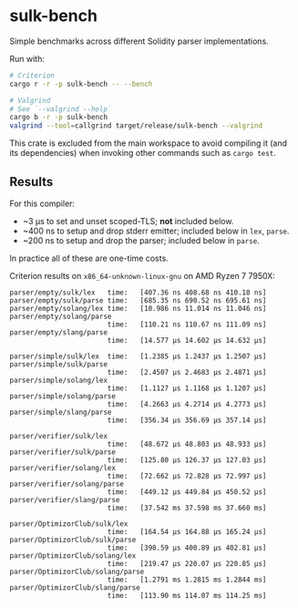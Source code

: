 # sulk-bench

Simple benchmarks across different Solidity parser implementations.

Run with:
```bash
# Criterion
cargo r -r -p sulk-bench -- --bench

# Valgrind
# See `--valgrind --help`
cargo b -r -p sulk-bench
valgrind --tool=callgrind target/release/sulk-bench --valgrind
```

This crate is excluded from the main workspace to avoid compiling it (and its dependencies) when
invoking other commands such as `cargo test`.

## Results

For this compiler:
- ~3 µs to set and unset scoped-TLS; **not** included below.
- ~400 ns to setup and drop stderr emitter; included below in `lex`, `parse`.
- ~200 ns to setup and drop the parser; included below in `parse`.

In practice all of these are one-time costs.

Criterion results on `x86_64-unknown-linux-gnu` on AMD Ryzen 7 7950X:

```
parser/empty/sulk/lex   time:   [407.36 ns 408.68 ns 410.18 ns]
parser/empty/sulk/parse time:   [685.35 ns 690.52 ns 695.61 ns]
parser/empty/solang/lex time:   [10.986 ns 11.014 ns 11.046 ns]
parser/empty/solang/parse
                        time:   [110.21 ns 110.67 ns 111.09 ns]
parser/empty/slang/parse
                        time:   [14.577 µs 14.602 µs 14.632 µs]

parser/simple/sulk/lex  time:   [1.2385 µs 1.2437 µs 1.2507 µs]
parser/simple/sulk/parse
                        time:   [2.4507 µs 2.4683 µs 2.4871 µs]
parser/simple/solang/lex
                        time:   [1.1127 µs 1.1168 µs 1.1207 µs]
parser/simple/solang/parse
                        time:   [4.2663 µs 4.2714 µs 4.2773 µs]
parser/simple/slang/parse
                        time:   [356.34 µs 356.69 µs 357.14 µs]

parser/verifier/sulk/lex
                        time:   [48.672 µs 48.803 µs 48.933 µs]
parser/verifier/sulk/parse
                        time:   [125.80 µs 126.37 µs 127.03 µs]
parser/verifier/solang/lex
                        time:   [72.662 µs 72.828 µs 72.997 µs]
parser/verifier/solang/parse
                        time:   [449.12 µs 449.84 µs 450.52 µs]
parser/verifier/slang/parse
                        time:   [37.542 ms 37.598 ms 37.660 ms]

parser/OptimizorClub/sulk/lex
                        time:   [164.54 µs 164.88 µs 165.24 µs]
parser/OptimizorClub/sulk/parse
                        time:   [398.59 µs 400.89 µs 402.81 µs]
parser/OptimizorClub/solang/lex
                        time:   [219.47 µs 220.07 µs 220.85 µs]
parser/OptimizorClub/solang/parse
                        time:   [1.2791 ms 1.2815 ms 1.2844 ms]
parser/OptimizorClub/slang/parse
                        time:   [113.90 ms 114.07 ms 114.25 ms]
```
